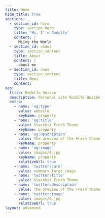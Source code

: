 ```yaml
---
title: Home
hide_title: true
sections:
  - section_id: hero
    type: section_hero
    title: 'Hi, I''m Rodolfo'
    content: |
      MLing the World
  - section_id: about
    type: section_content
    title: About
    content: |
      about me
  - section_id: news
    type: section_content
    title: News
    content:
seo:
  title: Rodolfo Quispe
  description: Personal site Rodolfo Quispe
  extra:
    - name: 'og:type'
      value: website
      keyName: property
    - name: 'og:title'
      value: Stackbit Fresh Theme
      keyName: property
    - name: 'og:description'
      value: The preview of the Fresh theme
      keyName: property
    - name: 'og:image'
      value: images/4.jpg
      keyName: property
      relativeUrl: true
    - name: 'twitter:card'
      value: summary_large_image
    - name: 'twitter:title'
      value: Stackbit Fresh Theme
    - name: 'twitter:description'
      value: The preview of the Fresh theme
    - name: 'twitter:image'
      value: images/4.jpg
      relativeUrl: true
layout: advanced
---
```

